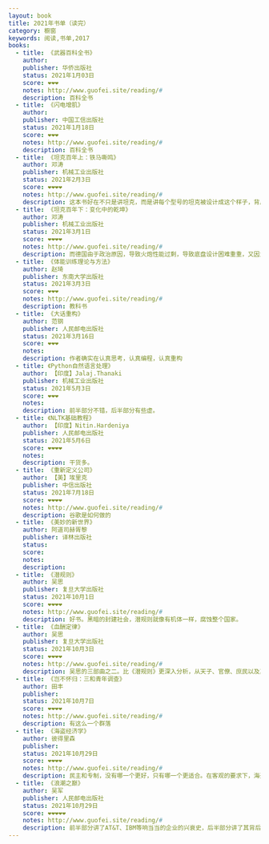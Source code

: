 ```yaml
---
layout: book
title: 2021年书单（读完）
category: 橱窗
keywords: 阅读,书单,2017
books:
  - title: 《武器百科全书》
    author:
    publisher: 华侨出版社
    status: 2021年1月03日
    score: ❤❤❤
    notes: http://www.guofei.site/reading/#
    description: 百科全书
  - title: 《闪电增肌》
    author:
    publisher: 中国工信出版社
    status: 2021年1月18日
    score: ❤❤❤
    notes: http://www.guofei.site/reading/#
    description: 百科全书
  - title: 《坦克百年上：铁马嘶鸣》
    author: 邓涛
    publisher: 机械工业出版社
    status: 2021年2月3日
    score: ❤❤❤❤
    notes: http://www.guofei.site/reading/#
    description: 这本书好在不只是讲坦克，而是讲每个型号的坦克被设计成这个样子，背后的社会、政治、地理原因。例如，早期的英国的海军传统，使坦克按照“陆上巡洋舰”甚至“无畏舰”来设计，最后英国坦克的风格是重视装甲，机动和火控不行。苏联军人意志力很强，所以牺牲乘员舒适度，提高坦克的综合性能。法国因为国力衰弱，指望重型坦克的视觉冲击力提升威望。意大利为了转移大萧条后的矛盾，不顾战争和经济状况错位，侵略埃塞俄比亚和武装干涉西班牙，损失大量的储备，导致二战坦克很差。而德国由于政治原因，导致火炮性能过剩，导致底盘设计困难重重并很多克服的技巧。
  - title: 《坦克百年下：变化中的乾坤》
    author: 邓涛
    publisher: 机械工业出版社
    status: 2021年3月1日
    score: ❤❤❤❤
    notes: http://www.guofei.site/reading/#
    description: 而德国由于政治原因，导致火炮性能过剩，导致底盘设计困难重重，又因为工业基础雄厚，所以技术路线越来越偏。美国长期缺乏战争经验，坦克纸上谈兵，又有深厚的工业能力。以色列兵源珍贵、要打巷战，所以防御极高。瑞典纵深防御战略，设计了非常适合瑞典地形的坦克。
  - title: 《体能训练理论与方法》
    author: 赵琦
    publisher: 东南大学出版社
    status: 2021年3月3日
    score: ❤❤❤
    notes: http://www.guofei.site/reading/#
    description: 教科书
  - title: 《大话重构》
    author: 范钢
    publisher: 人民邮电出版社
    status: 2021年3月16日
    score: ❤❤❤
    notes:
    description: 作者确实在认真思考，认真编程，认真重构
  - title: 《Python自然语言处理》
    author: 【印度】Jalaj.Thanaki
    publisher: 机械工业出版社
    status: 2021年5月3日
    score: ❤❤❤
    notes:
    description: 前半部分不错，后半部分有些虚。
  - title: 《NLTK基础教程》
    author: 【印度】Nitin.Hardeniya
    publisher: 人民邮电出版社
    status: 2021年5月6日
    score: ❤❤❤❤
    notes:
    description: 干货多。
  - title: 《重新定义公司》
    author: 【美】埃里克
    publisher: 中信出版社
    status: 2021年7月18日
    score: ❤❤❤❤
    notes: http://www.guofei.site/reading/#
    description: 谷歌是如何做的
  - title: 《美妙的新世界》
    author: 阿道司赫胥黎
    publisher: 译林出版社
    status:
    score:
    notes:
    description:
  - title: 《潜规则》
    author: 吴思
    publisher: 复旦大学出版社
    status: 2021年10月1日
    score: ❤❤❤❤
    notes: http://www.guofei.site/reading/#
    description: 好书。黑暗的封建社会，潜规则就像有机体一样，腐蚀整个国家。
  - title: 《血酬定律》
    author: 吴思
    publisher: 复旦大学出版社
    status: 2021年10月3日
    score: ❤❤❤❤
    notes: http://www.guofei.site/reading/#
    description: 吴思的三部曲之二。比《潜规则》更深入分析，从天子、官僚、庶民以及其它部分的各自视角和整体视角揭露封建社会的底层潜规则。
  - title: 《岂不怀归：三和青年调查》
    author: 田丰
    publisher:
    status: 2021年10月7日
    score: ❤❤❤❤
    notes: http://www.guofei.site/reading/#
    description: 有这么一个群落
  - title: 《海盗经济学》
    author: 彼得里森
    publisher:
    status: 2021年10月29日
    score: ❤❤❤❤
    notes: http://www.guofei.site/reading/#
    description: 民主和专制，没有哪一个更好，只有哪一个更适合。在客观的要求下，海盗团伙的最佳制度可以是民主的，商船的最佳制度可以是专制的。
  - title: 《浪潮之巅》
    author: 吴军
    publisher: 人民邮电出版社
    status: 2021年10月29日
    score: ❤❤❤❤❤
    notes: http://www.guofei.site/reading/#
    description: 前半部分讲了AT&T、IBM等响当当的企业的兴衰史，后半部分讲了其背后的学术环境、金融操作。
---
```

